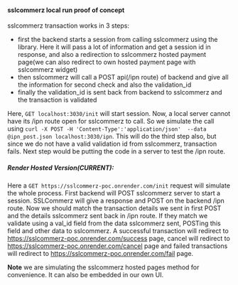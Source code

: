 #### sslcommerz local run proof of concept

sslcommerz transaction works in 3 steps:
- first the backend starts a session from calling sslcommerz using the library. Here it will pass a lot of information and get a session id in response, and also a redirection to sslcommerz hosted payment page(we can also redirect to own hosted payment page with sslcommerz widget)
- then sslcommerz will call a POST api(/ipn route) of backend and give all the information for second check and also the validation_id
- finally the validation_id is sent back from backend to sslcommerz and the transaction is validated

Here, `GET localhost:3030/init` will start session. Now, a local server cannot have its /ipn route open for sslcommerz to call. So we simulate the call using `curl -X POST -H 'Content-Type':'application/json'  --data @ipn_post.json localhost:3030/ipn`. 
This will do the third step also, but since we do not have a valid validation id from sslcommerz, transaction fails. Next step would be putting the code in a server to test the /ipn route.

##### Render Hosted Version(CURRENT):

Here a `GET https://sslcommerz-poc.onrender.com/init` request will simulate the whole process. First backend will POST sslcommerz server to start a session. SSLCommerz will give a response and POST on the backend /ipn route. Now we should match the transaction details we sent in first POST and the details sslcommerz sent back in /ipn route. If they match we validate using a val_id field from the data sslcommerz sent, POSTing this field and other data to sslcommerz. A successful transaction will redirect to https://sslcommerz-poc.onrender.com/success page, cancel will redirect to https://sslcommerz-poc.onrender.com/cancel page and failed transactions will redirect to https://sslcommerz-poc.onrender.com/fail page. 

**Note** we are simulating the sslcommerz hosted pages method for convenience. It can also be embedded in our own UI.